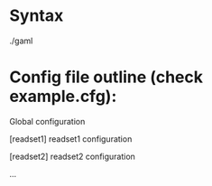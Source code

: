Syntax
======

./gaml <config file>


Config file outline (check example.cfg):
========================================

Global configuration

[readset1]
readset1 configuration

[readset2]
readset2 configuration

...



